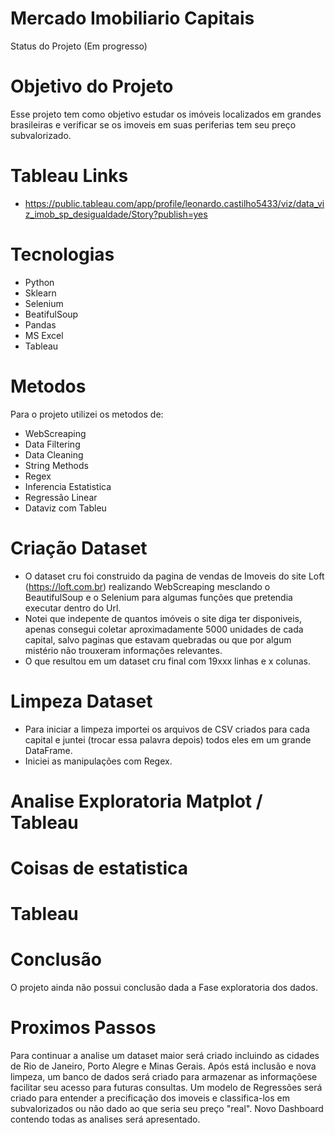# Mercado Imobiliario Capitais

  Status do Projeto (Em progresso)

# Objetivo do Projeto

  Esse projeto tem como objetivo estudar os imóveis localizados em grandes brasileiras e verificar se os imoveis em suas periferias tem seu preço subvalorizado.
  
# Tableau Links

- https://public.tableau.com/app/profile/leonardo.castilho5433/viz/data_viz_imob_sp_desigualdade/Story?publish=yes
  
# Tecnologias 

  - Python
  - Sklearn
  - Selenium
  - BeatifulSoup
  - Pandas
  - MS Excel
  - Tableau
  
# Metodos

  Para o projeto utilizei os metodos de:
  - WebScreaping
  - Data Filtering
  - Data Cleaning
  - String Methods
  - Regex
  - Inferencia Estatistica
  - Regressão Linear
  - Dataviz com Tableu
  
# Criação Dataset

  - O dataset cru foi construido da pagina de vendas de Imoveis do site Loft (https://loft.com.br) realizando WebScreaping mesclando o BeautifulSoup e o Selenium para algumas funções que pretendia executar dentro do Url.
  - Notei que indepente de quantos imóveis o site diga ter disponiveis, apenas consegui coletar aproximadamente 5000 unidades de cada capital, salvo paginas que estavam quebradas ou que por algum mistério não trouxeram informações relevantes. 
  - O que resultou em um dataset cru final com 19xxx linhas e x colunas.
  
# Limpeza Dataset

  - Para iniciar a limpeza importei os arquivos de CSV criados para cada capital e juntei (trocar essa palavra depois) todos eles em um grande DataFrame.
  - Iniciei as manipulações com Regex. 

# Analise Exploratoria Matplot / Tableau 

# Coisas de estatistica

# Tableau 

# Conclusão

O projeto ainda não possui conclusão dada a Fase exploratoria dos dados.

# Proximos Passos

Para continuar a analise um dataset maior será criado incluindo as cidades de Rio de Janeiro, Porto Alegre e Minas Gerais. 
Após está inclusão e nova limpeza, um banco de dados será criado para armazenar as informaçõese facilitar seu acesso para futuras consultas. 
Um modelo de Regressões será criado para entender a precificação dos imoveis e classifica-los em subvalorizados ou não dado ao que seria seu preço "real".
Novo Dashboard contendo todas as analises será apresentado. 


  
